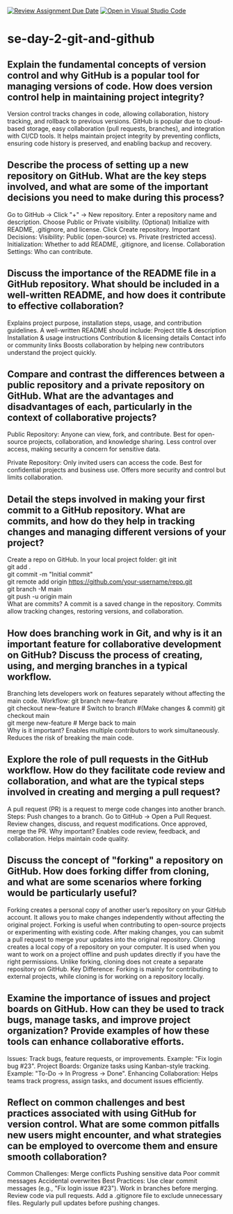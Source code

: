 [![Review Assignment Due Date](https://classroom.github.com/assets/deadline-readme-button-22041afd0340ce965d47ae6ef1cefeee28c7c493a6346c4f15d667ab976d596c.svg)](https://classroom.github.com/a/8wgCKhpZ)
[![Open in Visual Studio Code](https://classroom.github.com/assets/open-in-vscode-2e0aaae1b6195c2367325f4f02e2d04e9abb55f0b24a779b69b11b9e10269abc.svg)](https://classroom.github.com/online_ide?assignment_repo_id=18422501&assignment_repo_type=AssignmentRepo)
# se-day-2-git-and-github
## Explain the fundamental concepts of version control and why GitHub is a popular tool for managing versions of code. How does version control help in maintaining project integrity?
Version control tracks changes in code, allowing collaboration, history tracking, and rollback to previous versions.
GitHub is popular due to cloud-based storage, easy collaboration (pull requests, branches), and integration with CI/CD tools.
It helps maintain project integrity by preventing conflicts, ensuring code history is preserved, and enabling backup and recovery.

## Describe the process of setting up a new repository on GitHub. What are the key steps involved, and what are some of the important decisions you need to make during this process?
Go to GitHub → Click "+" → New repository.
Enter a repository name and description.
Choose Public or Private visibility.
(Optional) Initialize with README, .gitignore, and license.
Click Create repository.
Important Decisions:
Visibility: Public (open-source) vs. Private (restricted access).
Initialization: Whether to add README, .gitignore, and license.
Collaboration Settings: Who can contribute.

## Discuss the importance of the README file in a GitHub repository. What should be included in a well-written README, and how does it contribute to effective collaboration?
Explains project purpose, installation steps, usage, and contribution guidelines.
A well-written README should include:
Project title & description
Installation & usage instructions
Contribution & licensing details
Contact info or community links
Boosts collaboration by helping new contributors understand the project quickly.

## Compare and contrast the differences between a public repository and a private repository on GitHub. What are the advantages and disadvantages of each, particularly in the context of collaborative projects?
Public Repository:
Anyone can view, fork, and contribute.
Best for open-source projects, collaboration, and knowledge sharing.
Less control over access, making security a concern for sensitive data.

Private Repository:
Only invited users can access the code.
Best for confidential projects and business use.
Offers more security and control but limits collaboration.

## Detail the steps involved in making your first commit to a GitHub repository. What are commits, and how do they help in tracking changes and managing different versions of your project?
Create a repo on GitHub.
In your local project folder:
git init  
git add .  
git commit -m "Initial commit"  
git remote add origin https://github.com/your-username/repo.git  
git branch -M main  
git push -u origin main  
What are commits?
A commit is a saved change in the repository.
Commits allow tracking changes, restoring versions, and collaboration.

## How does branching work in Git, and why is it an important feature for collaborative development on GitHub? Discuss the process of creating, using, and merging branches in a typical workflow.
Branching lets developers work on features separately without affecting the main code.
Workflow:
git branch new-feature  
git checkout new-feature  # Switch to branch
#(Make changes & commit)
git checkout main  
git merge new-feature  # Merge back to main  
Why is it important?
Enables multiple contributors to work simultaneously.
Reduces the risk of breaking the main code.

## Explore the role of pull requests in the GitHub workflow. How do they facilitate code review and collaboration, and what are the typical steps involved in creating and merging a pull request?
A pull request (PR) is a request to merge code changes into another branch.
Steps:
Push changes to a branch.
Go to GitHub → Open a Pull Request.
Review changes, discuss, and request modifications.
Once approved, merge the PR.
Why important?
Enables code review, feedback, and collaboration.
Helps maintain code quality.

## Discuss the concept of "forking" a repository on GitHub. How does forking differ from cloning, and what are some scenarios where forking would be particularly useful?
Forking creates a personal copy of another user’s repository on your GitHub account. It allows you to make changes independently without affecting the original project. Forking is useful when contributing to open-source projects or experimenting with existing code. After making changes, you can submit a pull request to merge your updates into the original repository.
Cloning creates a local copy of a repository on your computer. It is used when you want to work on a project offline and push updates directly if you have the right permissions. Unlike forking, cloning does not create a separate repository on GitHub.
Key Difference: Forking is mainly for contributing to external projects, while cloning is for working on a repository locally.

## Examine the importance of issues and project boards on GitHub. How can they be used to track bugs, manage tasks, and improve project organization? Provide examples of how these tools can enhance collaborative efforts.
Issues:
Track bugs, feature requests, or improvements.
Example: "Fix login bug #23".
Project Boards:
Organize tasks using Kanban-style tracking.
Example: "To-Do → In Progress → Done".
Enhancing Collaboration:
Helps teams track progress, assign tasks, and document issues efficiently.

## Reflect on common challenges and best practices associated with using GitHub for version control. What are some common pitfalls new users might encounter, and what strategies can be employed to overcome them and ensure smooth collaboration?
Common Challenges:
Merge conflicts
Pushing sensitive data
Poor commit messages
Accidental overwrites
Best Practices:
Use clear commit messages (e.g., "Fix login issue #23").
Work in branches before merging.
Review code via pull requests.
Add a .gitignore file to exclude unnecessary files.
Regularly pull updates before pushing changes.
